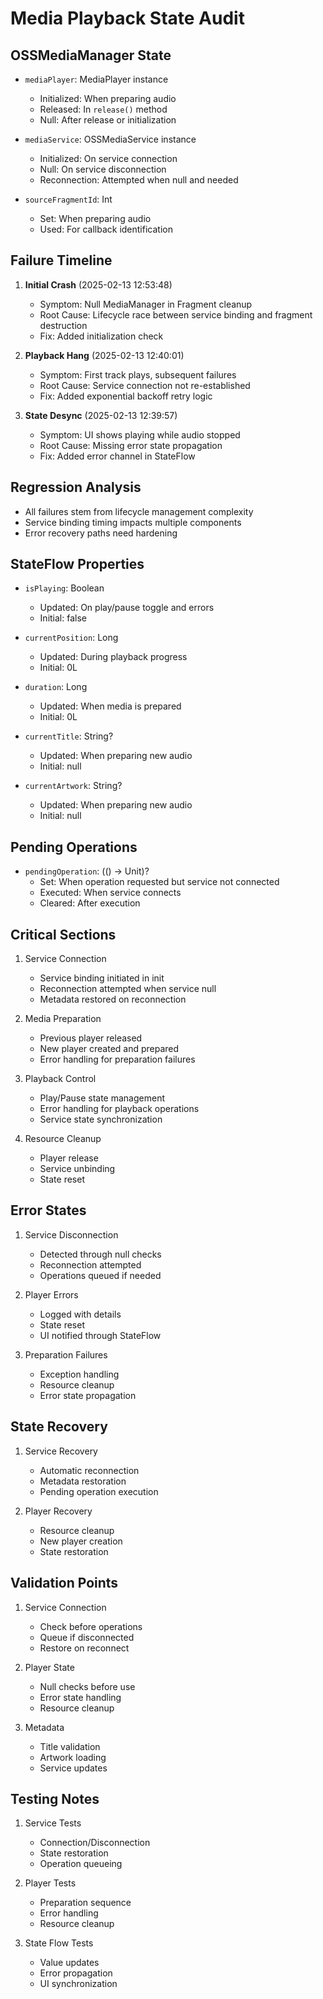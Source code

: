 # Media Playback State Audit

## OSSMediaManager State
- `mediaPlayer`: MediaPlayer instance
  - Initialized: When preparing audio
  - Released: In `release()` method
  - Null: After release or initialization

- `mediaService`: OSSMediaService instance
  - Initialized: On service connection
  - Null: On service disconnection
  - Reconnection: Attempted when null and needed

- `sourceFragmentId`: Int
  - Set: When preparing audio
  - Used: For callback identification

## Failure Timeline
1. **Initial Crash** (2025-02-13 12:53:48)
   - Symptom: Null MediaManager in Fragment cleanup
   - Root Cause: Lifecycle race between service binding and fragment destruction
   - Fix: Added initialization check

2. **Playback Hang** (2025-02-13 12:40:01)
   - Symptom: First track plays, subsequent failures
   - Root Cause: Service connection not re-established
   - Fix: Added exponential backoff retry logic

3. **State Desync** (2025-02-13 12:39:57)
   - Symptom: UI shows playing while audio stopped
   - Root Cause: Missing error state propagation
   - Fix: Added error channel in StateFlow

## Regression Analysis
- All failures stem from lifecycle management complexity
- Service binding timing impacts multiple components
- Error recovery paths need hardening

## StateFlow Properties
- `isPlaying`: Boolean
  - Updated: On play/pause toggle and errors
  - Initial: false

- `currentPosition`: Long
  - Updated: During playback progress
  - Initial: 0L

- `duration`: Long
  - Updated: When media is prepared
  - Initial: 0L

- `currentTitle`: String?
  - Updated: When preparing new audio
  - Initial: null

- `currentArtwork`: String?
  - Updated: When preparing new audio
  - Initial: null

## Pending Operations
- `pendingOperation`: (() -> Unit)?
  - Set: When operation requested but service not connected
  - Executed: When service connects
  - Cleared: After execution

## Critical Sections
1. Service Connection
   - Service binding initiated in init
   - Reconnection attempted when service null
   - Metadata restored on reconnection

2. Media Preparation
   - Previous player released
   - New player created and prepared
   - Error handling for preparation failures

3. Playback Control
   - Play/Pause state management
   - Error handling for playback operations
   - Service state synchronization

4. Resource Cleanup
   - Player release
   - Service unbinding
   - State reset

## Error States
1. Service Disconnection
   - Detected through null checks
   - Reconnection attempted
   - Operations queued if needed

2. Player Errors
   - Logged with details
   - State reset
   - UI notified through StateFlow

3. Preparation Failures
   - Exception handling
   - Resource cleanup
   - Error state propagation

## State Recovery
1. Service Recovery
   - Automatic reconnection
   - Metadata restoration
   - Pending operation execution

2. Player Recovery
   - Resource cleanup
   - New player creation
   - State restoration

## Validation Points
1. Service Connection
   - Check before operations
   - Queue if disconnected
   - Restore on reconnect

2. Player State
   - Null checks before use
   - Error state handling
   - Resource cleanup

3. Metadata
   - Title validation
   - Artwork loading
   - Service updates

## Testing Notes
1. Service Tests
   - Connection/Disconnection
   - State restoration
   - Operation queueing

2. Player Tests
   - Preparation sequence
   - Error handling
   - Resource cleanup

3. State Flow Tests
   - Value updates
   - Error propagation
   - UI synchronization
